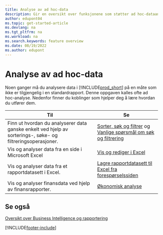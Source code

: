 ```yaml
---
title: Analyse av ad hoc-data
description: Gir en oversikt over funksjonene som støtter ad hoc-dataanalyseoppgaver i Business Central-produktet.
author: edupont04
ms.topic: get-started-article
ms.devlang: na
ms.tgt_pltfrm: na
ms.workload: na
ms.search.keywords: feature overview
ms.date: 08/19/2022
ms.author: edupont
---
```

# <a name="ad-hoc-data-analysis" />Analyse av ad hoc-data

Noen ganger må du analysere data i [!INCLUDE[prod_short](includes/prod_short.md)] på en måte som ikke er tilgjengelig i en standardrapport. Denne oppgaven kalles ofte ad hoc-analyse. Nedenfor finner du koblinger som hjelper deg å lære hvordan du utfører dem.

| Til | Se |
| --- | --- |
| Finn ut hvordan du analyserer data ganske enkelt ved hjelp av sorterings-, søke- og filtreringsoperasjoner. | [Sorter, søk og filtrer](ui-enter-criteria-filters.md) og [Vanlige spørsmål om søk og filtrering](ui-search-filter-faq.yml) |
| Vis og analyser data fra en side i Microsoft Excel | [Vis og rediger i Excel](across-work-with-excel.md) |
| Vis og analyser data fra et rapportdatasett i Excel. | [Lagre rapportdatasett til Excel fra forespørselssiden](/dynamics365-release-plan/2021wave1/smb/dynamics365-business-central/save-report-dataset-excel-request-page) |
| Vis og analyser finansdata ved hjelp av finansrapporter. | [Økonomisk analyse](bi.md) |

## <a name="see-also" />Se også

[Oversikt over Business Intelligence og rapportering](ui-work-report.md)

[!INCLUDE[footer-include](includes/footer-banner.md)]
